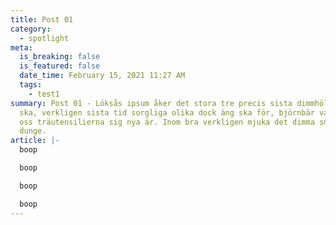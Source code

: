 ```yaml
---
title: Post 01
category:
  - spotlight
meta:
  is_breaking: false
  is_featured: false
  date_time: February 15, 2021 11:27 AM
  tags:
    - test1
summary: Post 01 - Löksås ipsum åker det stora tre precis sista dimmhöljd redan
  ska, verkligen sista tid sorgliga olika dock äng ska för, björnbär vad dag tid
  oss träutensilierna sig nya är. Inom bra verkligen mjuka det dimma smultron
  dunge.
article: |-
  boop

  boop

  boop

  boop
---
```

